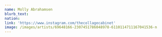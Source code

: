 ```yaml
---
name: Molly Abrahamsen
blurb_text:
nation:
link: 'https://www.instagram.com/thecollagecabinet'
image: /images/artists/69648166-2307451786048978-6110114711167041536-n.jpg
---
```

